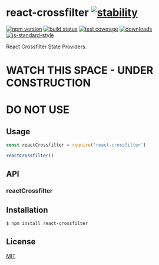 # react-crossfilter [![stability][0]][1]
[![npm version][2]][3] [![build status][4]][5] [![test coverage][6]][7]
[![downloads][8]][9] [![js-standard-style][10]][11]

React Crossfilter State Providers.

# WATCH THIS SPACE - UNDER CONSTRUCTION
# DO NOT USE

## Usage
```js
const reactCrossfilter = require('react-crossfilter')

reactCrossfilter()
```

## API
### reactCrossfilter

## Installation
```sh
$ npm install react-crossfilter
```

## License
[MIT](https://tldrlegal.com/license/mit-license)

[0]: https://img.shields.io/badge/stability-experimental-orange.svg?style=flat-square
[1]: https://nodejs.org/api/documentation.html#documentation_stability_index
[2]: https://img.shields.io/npm/v/react-crossfilter.svg?style=flat-square
[3]: https://npmjs.org/package/react-crossfilter
[4]: https://img.shields.io/travis/jdvorak/react-crossfilter/master.svg?style=flat-square
[5]: https://travis-ci.org/jdvorak/react-crossfilter
[6]: https://img.shields.io/codecov/c/github/jdvorak/react-crossfilter/master.svg?style=flat-square
[7]: https://codecov.io/github/jdvorak/react-crossfilter
[8]: http://img.shields.io/npm/dm/react-crossfilter.svg?style=flat-square
[9]: https://npmjs.org/package/react-crossfilter
[10]: https://img.shields.io/badge/code%20style-standard-brightgreen.svg?style=flat-square
[11]: https://github.com/feross/standard
